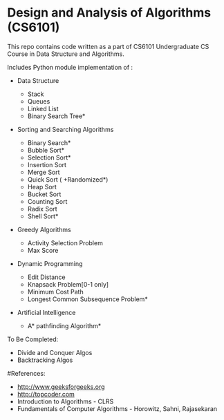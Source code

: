 # Design and Analysis of Algorithms (CS6101)

This repo contains code written as a part of CS6101 Undergraduate CS Course in Data Structure and Algorithms.

Includes Python module implementation of :
- Data Structure
    - Stack
    - Queues
    - Linked List
    - Binary Search Tree*

- Sorting and Searching Algorithms
    - Binary Search*
    - Bubble Sort*
    - Selection Sort*
    - Insertion Sort
    - Merge Sort
    - Quick Sort ( +Randomized*)
    - Heap Sort
    - Bucket Sort
    - Counting Sort
    - Radix Sort
    - Shell Sort*

- Greedy Algorithms
    - Activity Selection Problem
    - Max Score

- Dynamic Programming
    - Edit Distance
    - Knapsack Problem[0-1 only]
    - Minimum Cost Path
    - Longest Common Subsequence Problem*

- Artificial Intelligence
    - A* pathfinding Algorithm*
    
To Be Completed:
- Divide and Conquer Algos
- Backtracking Algos

#References:
- http://www.geeksforgeeks.org
- http://topcoder.com 
- Introduction to Algorithms - CLRS
- Fundamentals of Computer Algorithms - Horowitz, Sahni, Rajasekaran

